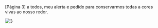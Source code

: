 [Página 3]
a todos,
meu alerta e pedido para
conservarmos todas a cores
vivas ao nosso redor.

![3](./img/page_3-01.jpg)
